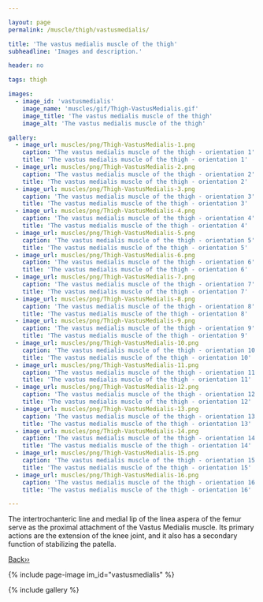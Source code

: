 ```yaml
---

layout: page
permalink: /muscle/thigh/vastusmedialis/

title: 'The vastus medialis muscle of the thigh'
subheadline: 'Images and description.'

header: no

tags: thigh

images:
  - image_id: 'vastusmedialis'
    image_name: 'muscles/gif/Thigh-VastusMedialis.gif'
    image_title: 'The vastus medialis muscle of the thigh'
    image_alt: 'The vastus medialis muscle of the thigh' 

gallery:
  - image_url: muscles/png/Thigh-VastusMedialis-1.png
    caption: 'The vastus medialis muscle of the thigh - orientation 1'
    title: 'The vastus medialis muscle of the thigh - orientation 1'
  - image_url: muscles/png/Thigh-VastusMedialis-2.png
    caption: 'The vastus medialis muscle of the thigh - orientation 2'
    title: 'The vastus medialis muscle of the thigh - orientation 2'
  - image_url: muscles/png/Thigh-VastusMedialis-3.png
    caption: 'The vastus medialis muscle of the thigh - orientation 3'
    title: 'The vastus medialis muscle of the thigh - orientation 3'
  - image_url: muscles/png/Thigh-VastusMedialis-4.png
    caption: 'The vastus medialis muscle of the thigh - orientation 4'
    title: 'The vastus medialis muscle of the thigh - orientation 4'
  - image_url: muscles/png/Thigh-VastusMedialis-5.png
    caption: 'The vastus medialis muscle of the thigh - orientation 5'
    title: 'The vastus medialis muscle of the thigh - orientation 5'
  - image_url: muscles/png/Thigh-VastusMedialis-6.png
    caption: 'The vastus medialis muscle of the thigh - orientation 6'
    title: 'The vastus medialis muscle of the thigh - orientation 6'
  - image_url: muscles/png/Thigh-VastusMedialis-7.png
    caption: 'The vastus medialis muscle of the thigh - orientation 7'
    title: 'The vastus medialis muscle of the thigh - orientation 7'
  - image_url: muscles/png/Thigh-VastusMedialis-8.png
    caption: 'The vastus medialis muscle of the thigh - orientation 8'
    title: 'The vastus medialis muscle of the thigh - orientation 8'
  - image_url: muscles/png/Thigh-VastusMedialis-9.png
    caption: 'The vastus medialis muscle of the thigh - orientation 9'
    title: 'The vastus medialis muscle of the thigh - orientation 9'
  - image_url: muscles/png/Thigh-VastusMedialis-10.png
    caption: 'The vastus medialis muscle of the thigh - orientation 10'
    title: 'The vastus medialis muscle of the thigh - orientation 10'
  - image_url: muscles/png/Thigh-VastusMedialis-11.png
    caption: 'The vastus medialis muscle of the thigh - orientation 11'
    title: 'The vastus medialis muscle of the thigh - orientation 11'
  - image_url: muscles/png/Thigh-VastusMedialis-12.png
    caption: 'The vastus medialis muscle of the thigh - orientation 12'
    title: 'The vastus medialis muscle of the thigh - orientation 12'
  - image_url: muscles/png/Thigh-VastusMedialis-13.png
    caption: 'The vastus medialis muscle of the thigh - orientation 13'
    title: 'The vastus medialis muscle of the thigh - orientation 13'
  - image_url: muscles/png/Thigh-VastusMedialis-14.png
    caption: 'The vastus medialis muscle of the thigh - orientation 14'
    title: 'The vastus medialis muscle of the thigh - orientation 14'
  - image_url: muscles/png/Thigh-VastusMedialis-15.png
    caption: 'The vastus medialis muscle of the thigh - orientation 15'
    title: 'The vastus medialis muscle of the thigh - orientation 15'
  - image_url: muscles/png/Thigh-VastusMedialis-16.png
    caption: 'The vastus medialis muscle of the thigh - orientation 16'
    title: 'The vastus medialis muscle of the thigh - orientation 16'

---
```


The intertrochanteric line and medial lip of the linea aspera of the femur serve as the proximal attachment of the Vastus Medialis muscle. Its primary actions are the extension of the knee joint, and it also has a secondary function of stabilizing the patella.

[Back››](/muscle/thigh/)

{% include page-image im_id="vastusmedialis" %}

{% include gallery %}
